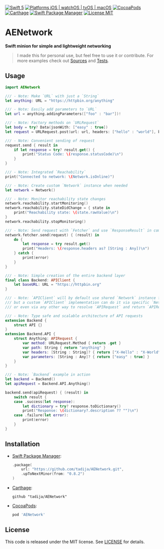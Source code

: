 [![Swift 5](https://img.shields.io/badge/Swift-5-orange.svg?style=flat)](https://swift.org)
[![Platforms iOS | watchOS | tvOS | macOS](https://img.shields.io/badge/Platforms-iOS%20%7C%20watchOS%20%7C%20tvOS%20%7C%20macOS-lightgray.svg?style=flat)](http://www.apple.com)
[![CocoaPods](https://img.shields.io/cocoapods/v/AENetwork.svg?style=flat)](https://cocoapods.org/pods/AENetwork)
[![Carthage](https://img.shields.io/badge/Carthage-compatible-brightgreen.svg?style=flat)](https://github.com/Carthage/Carthage)
[![Swift Package Manager](https://img.shields.io/badge/SPM-compatible-brightgreen.svg)](https://github.com/apple/swift-package-manager)
[![License MIT](https://img.shields.io/badge/License-MIT-lightgrey.svg?style=flat)](LICENSE)

# AENetwork

**Swift minion for simple and lightweight networking**

> I made this for personal use, but feel free to use it or contribute.
> For more examples check out [Sources](Sources) and [Tests](Tests).

## Usage

```swift
import AENetwork

/// - Note: Make `URL` with just a `String`
let anything: URL = "https://httpbin.org/anything"

/// - Note: Easily add parameters to `URL`
let url = anything.addingParameters(["foo" : "bar"])!

/// - Note: Factory methods on `URLRequest`
let body = try? Data(jsonWith: ["easy" : true])
let request = URLRequest.post(url: url, headers: ["hello" : "world"], body: body)

/// - Note: Convenient sending of request
request.send { result in
    if let response = try? result.get() {
        print("Status Code: \(response.statusCode)\n")
    }
}

/// - Note: Integrated `Reachability`
print("Connected to network: \(Network.isOnline)")

/// - Note: Create custom `Network` instance when needed
let network = Network()

/// - Note: Monitor reachability state changes
network.reachability.startMonitoring()
network.reachability.stateDidChange = { state in
    print("Reachability state: \(state.rawValue)\n")
}
network.reachability.stopMonitoring()

/// - Note: Send request with `Fetcher` and use `ResponseResult` in completion
network.fetcher.send(request) { (result) in
    do {
        let response = try result.get()
        print("Headers: \(response.headers as? [String : Any])\n")
    } catch {
        print(error)
    }
}

/// - Note: Simple creation of the entire backend layer
final class Backend: APIClient {
    let baseURL: URL = "https://httpbin.org"
}

/// - Note: `APIClient` will by default use shared `Network` instance for sending `APIRequest`,
/// but a custom `APIClient` implementation can do it via specific `Network` instance,
/// or even via any other way to resolve `APIRequest` and return `APIResponse` in the completion.

/// - Note: Type safe and scalable architecture of API requests
extension Backend {
    struct API {}
}
extension Backend.API {
    struct Anything: APIRequest {
        var method: URLRequest.Method { return .get }
        var path: String { return "anything" }
        var headers: [String : String]? { return ["X-Hello" : "X-World"] }
        var parameters: [String : Any]? { return ["easy" : true] }
    }
}

/// - Note: `Backend` example in action
let backend = Backend()
let apiRequest = Backend.API.Anything()

backend.send(apiRequest) { (result) in
    switch result {
    case .success(let response):
        let dictionary = try? response.toDictionary()
        print("Response: \(dictionary?.description ?? "")\n")
    case .failure(let error):
        print(error)
    }
}
```

## Installation

- [Swift Package Manager](https://swift.org/package-manager/):

	```swift
    .package(
        url: "https://github.com/tadija/AENetwork.git",
        .upToNextMinor(from: "0.8.2")
    )
	```

- [Carthage](https://github.com/Carthage/Carthage):

	```ogdl
	github "tadija/AENetwork"
	```

- [CocoaPods](http://cocoapods.org/):

	```ruby
	pod 'AENetwork'
	```

## License
This code is released under the MIT license. See [LICENSE](LICENSE) for details.
